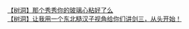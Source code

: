 [【树洞】那个秀秀你的玻璃心粘好了么](http://tieba.baidu.com/p/4410298711?see_lz=1&pn=)   
[【树洞】让我用一个东北糙汉子视角给你们讲剑三，从头开始！](http://tieba.baidu.com/p/4410568780?see_lz=1&pn=)   
